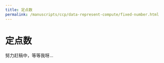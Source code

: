 ```yaml
---
title: 定点数
permalink: /manuscripts/ccp/data-represent-compute/fixed-number.html
---
```


# 定点数

努力赶稿中，等等我呀...
